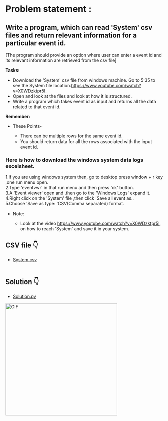 # Problem statement :

## Write a program, which can read 'System' csv files and return relevant information for a particular event id.
[The program should provide an option where user can enter a event id and its relevant information are retrieved from the csv file]


<b>Tasks:</b>

- Download the 'System' csv file from windows machine. Go to 5:35 to see the System file location.https://www.youtube.com/watch?v=X0WDzktpr5I.
- Open and look at the files and look at how it is structured.
- Write a program which takes event id as input and returns all the data related to that event id.

**Remember:**

- These Points-

  - There can be multiple rows for the same event id.<br>
  - You should return data for all the rows associated with the input event id.


### Here is how to download the windows system data logs excelsheet.



1.If you are using windows system then, go to desktop press window + r key ,one run menu open.<br>
2.Type 'eventvwr' in that run menu and then press 'ok' button.<br>
3.A 'Event viewer' open and ,then go to the 'Windows Logs' expand it.<br>
4.Right click on the 'System' file ,then click 'Save all event as..<br>
5.Choose 'Save as type: 'CSV(Comma separated) format.<br>
- Note:

  - Look at the video https://www.youtube.com/watch?v=X0WDzktpr5I, on how to reach 'System' and save it in your system.


## CSV file 👇

 - [System.csv](https://github.com/Kushal997-das/Searching-a-CSV-file-using-python/blob/master/Python%201-2/System.csv) <br><br>
 
 
 
 
 
## Solution  👇

 - [Solution.py](https://github.com/Kushal997-das/Searching-a-CSV-file-using-python/blob/master/Python%201-2/Finalproject.py) <br>
 
 
 
 <img align="center" alt="GIF"  width="357px" src="https://github.com/Kushal997-das/Searching-a-CSV-file-using-python/blob/master/Python%201-2/ezgif.com-gif-maker.gif" />
